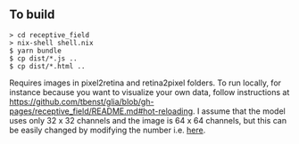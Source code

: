 ## To build
```
> cd receptive_field
> nix-shell shell.nix
$ yarn bundle
$ cp dist/*.js ..
$ cp dist/*.html ..
```

Requires images in pixel2retina and retina2pixel folders. To run locally, for instance because you want to visualize your own data, follow instructions at https://github.com/tbenst/glia/blob/gh-pages/receptive_field/README.md#hot-reloading. I assume that the model uses only 32 x 32 channels and the image is 64 x 64 channels, but this can be easily changed by modifying the number i.e. [here](https://github.com/tbenst/glia/blob/7a857d4ec8d1275aa1f3f4a6077a420768cc4c56/receptive_field/src/Retina2pixel.purs#L27).
